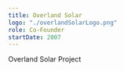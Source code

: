 ```yaml
---
title: Overland Solar
logo: "./overlandSolarLogo.png"
role: Co-Founder
startDate: 2007
---
```

Overland Solar Project